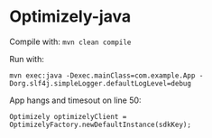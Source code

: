 # Optimizely-java

Compile with:
`mvn clean compile`

Run with:

`mvn exec:java -Dexec.mainClass=com.example.App -Dorg.slf4j.simpleLogger.defaultLogLevel=debug`

App hangs and timesout on line 50:

`Optimizely optimizelyClient = OptimizelyFactory.newDefaultInstance(sdkKey);`
